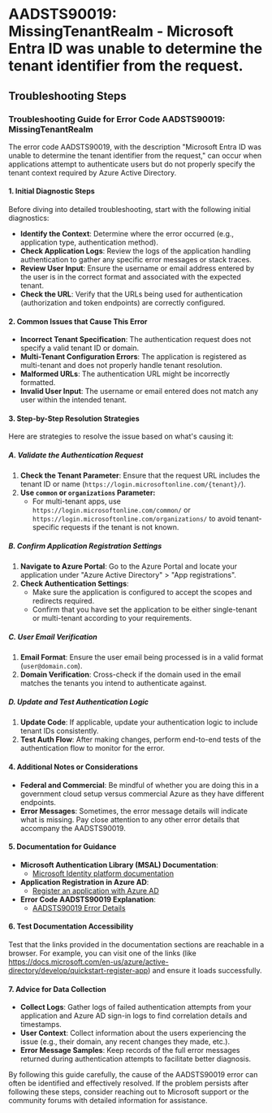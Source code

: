 # AADSTS90019: MissingTenantRealm - Microsoft Entra ID was unable to determine the tenant identifier from the request.


## Troubleshooting Steps
### Troubleshooting Guide for Error Code AADSTS90019: MissingTenantRealm

The error code AADSTS90019, with the description "Microsoft Entra ID was unable to determine the tenant identifier from the request," can occur when applications attempt to authenticate users but do not properly specify the tenant context required by Azure Active Directory.

#### 1. Initial Diagnostic Steps
Before diving into detailed troubleshooting, start with the following initial diagnostics:
- **Identify the Context**: Determine where the error occurred (e.g., application type, authentication method).
- **Check Application Logs**: Review the logs of the application handling authentication to gather any specific error messages or stack traces.
- **Review User Input**: Ensure the username or email address entered by the user is in the correct format and associated with the expected tenant.
- **Check the URL**: Verify that the URLs being used for authentication (authorization and token endpoints) are correctly configured.

#### 2. Common Issues that Cause This Error
- **Incorrect Tenant Specification**: The authentication request does not specify a valid tenant ID or domain.
- **Multi-Tenant Configuration Errors**: The application is registered as multi-tenant and does not properly handle tenant resolution.
- **Malformed URLs**: The authentication URL might be incorrectly formatted.
- **Invalid User Input**: The username or email entered does not match any user within the intended tenant.

#### 3. Step-by-Step Resolution Strategies
Here are strategies to resolve the issue based on what's causing it:

##### **A. Validate the Authentication Request**
1. **Check the Tenant Parameter**: Ensure that the request URL includes the tenant ID or name (`https://login.microsoftonline.com/{tenant}/`).
2. **Use `common` or `organizations` Parameter:**
   - For multi-tenant apps, use `https://login.microsoftonline.com/common/` or `https://login.microsoftonline.com/organizations/` to avoid tenant-specific requests if the tenant is not known.

##### **B. Confirm Application Registration Settings**
1. **Navigate to Azure Portal**: Go to the Azure Portal and locate your application under "Azure Active Directory" > "App registrations".
2. **Check Authentication Settings**:
   - Make sure the application is configured to accept the scopes and redirects required.
   - Confirm that you have set the application to be either single-tenant or multi-tenant according to your requirements.

##### **C. User Email Verification**
1. **Email Format**: Ensure the user email being processed is in a valid format (`user@domain.com`).
2. **Domain Verification**: Cross-check if the domain used in the email matches the tenants you intend to authenticate against.

##### **D. Update and Test Authentication Logic**
1. **Update Code**: If applicable, update your authentication logic to include tenant IDs consistently.
2. **Test Auth Flow**: After making changes, perform end-to-end tests of the authentication flow to monitor for the error.

#### 4. Additional Notes or Considerations
- **Federal and Commercial**: Be mindful of whether you are doing this in a government cloud setup versus commercial Azure as they have different endpoints.
- **Error Messages**: Sometimes, the error message details will indicate what is missing. Pay close attention to any other error details that accompany the AADSTS90019.

#### 5. Documentation for Guidance
- **Microsoft Authentication Library (MSAL) Documentation**: 
  - [Microsoft Identity platform documentation](https://docs.microsoft.com/en-us/azure/active-directory/develop/)
- **Application Registration in Azure AD**:
  - [Register an application with Azure AD](https://docs.microsoft.com/en-us/azure/active-directory/develop/quickstart-register-app)
- **Error Code AADSTS90019 Explanation**:
  - [AADSTS90019 Error Details](https://docs.microsoft.com/en-us/azure/active-directory/develop/reference-aadsts-error-codes)

#### 6. Test Documentation Accessibility
Test that the links provided in the documentation sections are reachable in a browser. For example, you can visit one of the links (like https://docs.microsoft.com/en-us/azure/active-directory/develop/quickstart-register-app) and ensure it loads successfully.

#### 7. Advice for Data Collection
- **Collect Logs**: Gather logs of failed authentication attempts from your application and Azure AD sign-in logs to find correlation details and timestamps.
- **User Context**: Collect information about the users experiencing the issue (e.g., their domain, any recent changes they made, etc.).
- **Error Message Samples**: Keep records of the full error messages returned during authentication attempts to facilitate better diagnosis.

By following this guide carefully, the cause of the AADSTS90019 error can often be identified and effectively resolved. If the problem persists after following these steps, consider reaching out to Microsoft support or the community forums with detailed information for assistance.